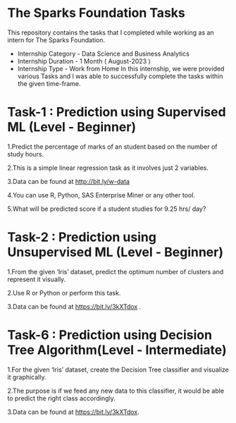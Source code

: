 # The Sparks Foundation Tasks
This repository contains the tasks that I completed while working as an intern for The Sparks Foundation.

* Internship Category - Data Science and Business Analytics
* Internship Duration - 1 Month ( August-2023 )
* Internship Type - Work from Home
In this internship, we were provided various Tasks and I was able to successfully complete  the  tasks within the given time-frame.



# Task-1 : Prediction using Supervised ML (Level - Beginner)

1.Predict the percentage of marks of an student based on the number of study hours.

2.This is a simple linear regression task as it involves just 2 variables.

3.Data can be found at http://bit.ly/w-data 

4.You can use R, Python, SAS Enterprise Miner or any other tool.

5.What will be predicted score if a student studies for 9.25 hrs/ day?

# Task-2 : Prediction using Unsupervised ML (Level - Beginner)

1.From the given ‘Iris’ dataset, predict the optimum number of clusters and represent it visually.

2.Use R or Python or perform this task.

3.Data can be found at https://bit.ly/3kXTdox .

# Task-6 : Prediction using Decision Tree Algorithm(Level - Intermediate)

1.For the given ‘Iris’ dataset, create the Decision Tree classifier and visualize it graphically.

2.The purpose is if we feed any new data to this classifier, it would be able to predict the right class accordingly.

3.Data can be found at https://bit.ly/3kXTdox.


